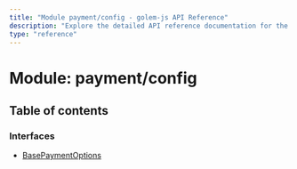 ```yaml
---
title: "Module payment/config - golem-js API Reference"
description: "Explore the detailed API reference documentation for the Module payment/config within the golem-js SDK for the Golem Network."
type: "reference"
---
```

# Module: payment/config

## Table of contents

### Interfaces

- [BasePaymentOptions](../interfaces/payment_config.BasePaymentOptions)
